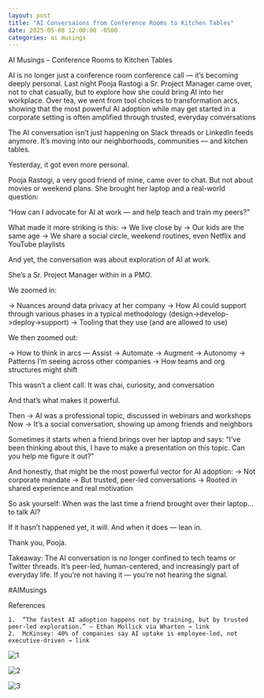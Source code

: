 ```yaml
---
layout: post
title: "AI Conversaions from Conference Rooms to Kitchen Tables"
date: 2025-05-08 12:00:00 -0500
categories: ai musings
---
```


AI Musings – Conference Rooms to Kitchen Tables

AI is no longer just a conference room conference call — it’s becoming deeply personal. Last night Pooja Rastogi a Sr. Project Manager came over, not to chat casually, but to explore how she could bring AI into her workplace. Over tea, we went from tool choices to transformation arcs, showing that the most powerful AI adoption while may get started in a corporate setting is often amplified through trusted, everyday conversations 


The AI conversation isn’t just happening on Slack threads or LinkedIn feeds anymore.
It’s moving into our neighborhoods, communities — and kitchen tables.

Yesterday, it got even more personal.

Pooja Rastogi, a very good friend of mine, came over to chat. But not about movies or weekend plans. She brought her laptop and a real-world question:

“How can I advocate for AI at work — and help teach and train my peers?”

What made it more striking is this:
→ We live close by
→ Our kids are the same age
→ We share a social circle, weekend routines, even Netflix and YouTube playlists

And yet, the conversation was about exploration of AI at work.

She’s a Sr. Project Manager within in a PMO. 

We zoomed in:

→ Nuances around data privacy at her company
→ How AI could support through various phases in a typical methodology (design->develop->deploy->support)
→ Tooling that they use (and are allowed to use)



We then zoomed out:

→ How to think in arcs — Assist → Automate → Augment → Autonomy
→ Patterns I’m seeing across other companies
→ How teams and org structures might shift


This wasn’t a client call. It was chai, curiosity, and conversation

And that’s what makes it powerful.

Then → AI was a professional topic, discussed in webinars and workshops
Now → It’s a social conversation, showing up among friends and neighbors

Sometimes it starts when a friend brings over her laptop and says:
“I’ve been thinking about this, I have to make a presentation on this topic. Can you help me figure it out?”

And honestly, that might be the most powerful vector for AI adoption:
→ Not corporate mandate
→ But trusted, peer-led conversations
→ Rooted in shared experience and real motivation

So ask yourself:
When was the last time a friend brought over their laptop… to talk AI?

If it hasn’t happened yet, it will.
And when it does — lean in.

Thank you, Pooja.

Takeaway:
The AI conversation is no longer confined to tech teams or Twitter threads.
It’s peer-led, human-centered, and increasingly part of everyday life.
If you’re not having it — you’re not hearing the signal.

#AIMusings


References

	1.	“The fastest AI adoption happens not by training, but by trusted peer-led exploration.” — Ethan Mollick via Wharton → link
	2.	McKinsey: 40% of companies say AI uptake is employee-led, not executive-driven → link



 ![1](https://media.licdn.com/dms/image/v2/D4E22AQGchrhG2nPuxQ/feedshare-shrink_800/B4EZaylrseHcAg-/0/1746752945423?e=1749686400&v=beta&t=IlNkOQwC2HlcPgxfeeIJW_tlp1ZO7b1lV0o99C8oJOw)

 ![2](https://media.licdn.com/dms/image/v2/D4E22AQGkwfp4YjYVsg/feedshare-shrink_800/B4EZaylrslHoAo-/0/1746752945689?e=1749686400&v=beta&t=cZQeCXfWpsFeGqy87zDzpXuZIFYKlmdBr4T44stXwKg)

 ![3](https://media.licdn.com/dms/image/v2/D4E22AQGwxD9fldtpVA/feedshare-shrink_800/B4EZaylrsUH4Ag-/0/1746752945815?e=1749686400&v=beta&t=7WGn97XzuXyKzsia9j3jz5l7CbjmsY2I6ml4Wm8kVjc)

